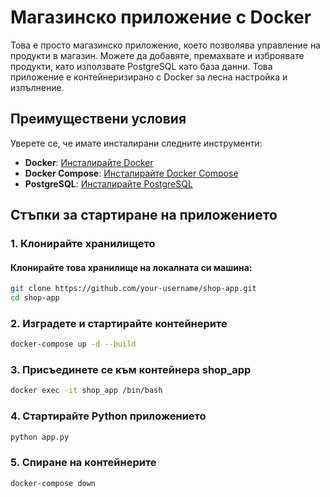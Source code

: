 # Магазинско приложение с Docker

Това е просто магазинско приложение, което позволява управление на продукти в магазин. Можете да добавяте, премахвате и изброявате продукти, като използвате PostgreSQL като база данни. Това приложение е контейнеризирано с Docker за лесна настройка и изпълнение.

## Преимуществени условия

Уверете се, че имате инсталирани следните инструменти:

- **Docker**: [Инсталирайте Docker](https://docs.docker.com/get-docker/)
- **Docker Compose**: [Инсталирайте Docker Compose](https://docs.docker.com/compose/install/)
- **PostgreSQL**: [Инсталирайте PostgreSQL](https://www.postgresql.org/download/)

## Стъпки за стартиране на приложението

### 1. Клонирайте хранилището

#### Клонирайте това хранилище на локалната си машина:

 ```bash
 git clone https://github.com/your-username/shop-app.git
 cd shop-app
```
### 2. Изградете и стартирайте контейнерите
```bash
docker-compose up -d --build
```
### 3. Присъединете се към контейнера shop_app
 ```bash
docker exec -it shop_app /bin/bash
```
### 4. Стартирайте Python приложението
 ```bash
python app.py
```

### 5. Спиране на контейнерите
 ```bash
docker-compose down
```